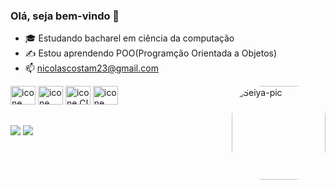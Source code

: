 ### Olá, seja bem-vindo 👋

- 🎓 Estudando bacharel em ciência da computação
- ✍️ Estou aprendendo POO(Programção Orientada a Objetos)
- 📫 nicolascostam23@gmail.com


<div>
<img src="https://cdn.jsdelivr.net/gh/devicons/devicon@latest/icons/java/java-original.svg" height="30" width="40" alt= " icone Java!"/>
<img src="https://cdn.jsdelivr.net/gh/devicons/devicon/icons/javascript/javascript-plain.svg" height="30" width="40" alt= " icone JavaScript!"/>
<img src="https://cdn.jsdelivr.net/gh/devicons/devicon/icons/c/c-original.svg" height="30" width="40" alt="icone C!" />
<img src="https://cdn.jsdelivr.net/gh/devicons/devicon/icons/git/git-plain.svg" height="30" width="40" alt="icone Git!"/>
<img align="right" alt="Seiya-pic" height="150" style="border-radius:50px;" src="https://64.media.tumblr.com/1eedfe201890bfd38854430582a6bc0e/tumblr_n3bjyfTale1r00ed5o2_250.gifv">

 ##
 
<div>
<a href="https://www.instagram.com/nmediinaa/" target="_blank"><img src="https://img.shields.io/badge/Instagram-E4405F?style=for-the-badge&logo=instagram&logoColor=white" target="_blank"></a>
<a href="https://www.linkedin.com/in/nicolascostamedina/" target="_blank"><img src="https://img.shields.io/badge/LinkedIn-0077B5?style=for-the-badge&logo=linkedin&logoColor=white" target="_blank"></a>

 


 




